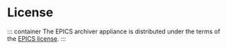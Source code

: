 # License

::: container
The EPICS archiver appliance is distributed under the terms of the
[EPICS license](https://epics-controls.org/licensing/).
:::

```{include} ../../LICENSE

```
